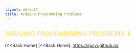 ```yaml
---
layout: default
title: Arduino Programming Problems
---
```


<h2 style="color:#F7E684"> <b> ARDUINO PROGRAMMING PROBREMS ⬇ </b> </h2>

[<<Back Home]
[<<Back Home]: https://spcyr.github.io/

